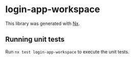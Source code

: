 # login-app-workspace

This library was generated with [Nx](https://nx.dev).

## Running unit tests

Run `nx test login-app-workspace` to execute the unit tests.
